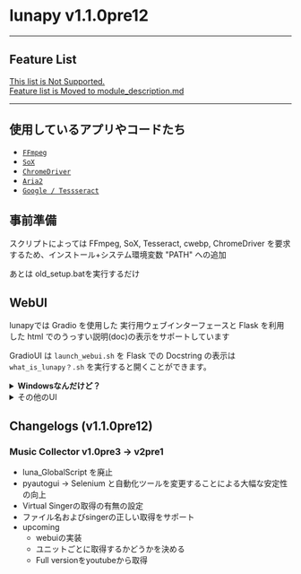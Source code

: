 # lunapy v1.1.0pre12

-----------
## Feature List

[This list is Not Supported. <br>Feature list is Moved to module_description.md](./docs/docs/module_description.md)


-----------

## 使用しているアプリやコードたち

- [`FFmpeg`](https://ffmpeg.org/)
- [`SoX`](https://sox.sourceforge.net/)
- [`ChromeDriver`](https://chromedriver.chromium.org)
- [`Aria2`](https://github.com/aria2/aria2)
- [`Google / Tessseract`](https://github.com/tesseract-ocr/tesseract)

## 事前準備

スクリプトによっては FFmpeg, SoX, Tesseract, cwebp, ChromeDriver を要求するため、インストール+システム環境変数 "PATH" への追加

あとは old_setup.batを実行するだけ

## WebUI

lunapyでは Gradio を使用した 実行用ウェブインターフェースと
Flask を利用した html でのうっすい説明(doc)の表示をサポートしています

GradioUI は `launch_webui.sh` を
Flask での Docstring の表示は `what_is_lunapy？.sh` を実行すると開くことができます。

<details> <summary> <strong> Windowsなんだけど？ </strong> </summary> 
Windows環境の場合 Git Bash を使用して Shell Script を実行することができます
</details>

<details><summary> その他のUI </summary>
- Curseforge_Autodownload (`./Scripts/curseforge-autodownload/ui.bat`)
- RVC WebUI (`./rvc_webui/webui-user.bat`)
- sd_tool / Prompt EasyMaker (`./Scripts/sd_tool/prompt_EasyMaker/webui.bat`)
</details>

## Changelogs (v1.1.0pre12)

### Music Collector v1.0pre3 -> v2pre1

- luna_GlobalScript を廃止
- pyautogui -> Selenium と自動化ツールを変更することによる大幅な安定性の向上
- Virtual Singerの取得の有無の設定
- ファイル名およびsingerの正しい取得をサポート
- upcoming
  - webuiの実装
  - ユニットごとに取得するかどうかを決める
  - Full versionをyoutubeから取得 